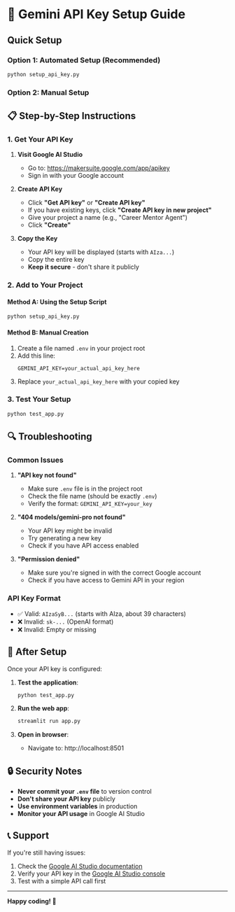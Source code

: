 # 🔑 Gemini API Key Setup Guide

## Quick Setup

### Option 1: Automated Setup (Recommended)
```bash
python setup_api_key.py
```

### Option 2: Manual Setup

## 📋 Step-by-Step Instructions

### 1. Get Your API Key

1. **Visit Google AI Studio**
   - Go to: https://makersuite.google.com/app/apikey
   - Sign in with your Google account

2. **Create API Key**
   - Click **"Get API key"** or **"Create API key"**
   - If you have existing keys, click **"Create API key in new project"**
   - Give your project a name (e.g., "Career Mentor Agent")
   - Click **"Create"**

3. **Copy the Key**
   - Your API key will be displayed (starts with `AIza...`)
   - Copy the entire key
   - **Keep it secure** - don't share it publicly

### 2. Add to Your Project

#### Method A: Using the Setup Script
```bash
python setup_api_key.py
```

#### Method B: Manual Creation
1. Create a file named `.env` in your project root
2. Add this line:
   ```env
   GEMINI_API_KEY=your_actual_api_key_here
   ```
3. Replace `your_actual_api_key_here` with your copied key

### 3. Test Your Setup

```bash
python test_app.py
```

## 🔍 Troubleshooting

### Common Issues

1. **"API key not found"**
   - Make sure `.env` file is in the project root
   - Check the file name (should be exactly `.env`)
   - Verify the format: `GEMINI_API_KEY=your_key`

2. **"404 models/gemini-pro not found"**
   - Your API key might be invalid
   - Try generating a new key
   - Check if you have API access enabled

3. **"Permission denied"**
   - Make sure you're signed in with the correct Google account
   - Check if you have access to Gemini API in your region

### API Key Format
- ✅ Valid: `AIzaSyB...` (starts with AIza, about 39 characters)
- ❌ Invalid: `sk-...` (OpenAI format)
- ❌ Invalid: Empty or missing

## 🚀 After Setup

Once your API key is configured:

1. **Test the application**:
   ```bash
   python test_app.py
   ```

2. **Run the web app**:
   ```bash
   streamlit run app.py
   ```

3. **Open in browser**:
   - Navigate to: http://localhost:8501

## 🔒 Security Notes

- **Never commit your `.env` file** to version control
- **Don't share your API key** publicly
- **Use environment variables** in production
- **Monitor your API usage** in Google AI Studio

## 📞 Support

If you're still having issues:

1. Check the [Google AI Studio documentation](https://ai.google.dev/)
2. Verify your API key in the [Google AI Studio console](https://makersuite.google.com/app/apikey)
3. Test with a simple API call first

---

**Happy coding! 🚀** 